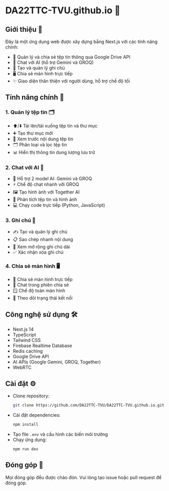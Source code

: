 # DA22TTC-TVU.github.io 🚀

## Giới thiệu 👋

Đây là một ứng dụng web được xây dựng bằng Next.js với các tính năng chính:

- 📁 Quản lý và chia sẻ tệp tin thông qua Google Drive API
- 💬 Chat với AI (hỗ trợ Gemini và GROQ)
- 📝 Tạo và quản lý ghi chú
- 🖥️ Chia sẻ màn hình trực tiếp
- ✨ Giao diện thân thiện với người dùng, hỗ trợ chế độ tối

## Tính năng chính 🌟

### 1. Quản lý tệp tin 🗂️

- ⬆️/⬇️ Tải lên/tải xuống tệp tin và thư mục
- ➕ Tạo thư mục mới
- 👀 Xem trước nội dung tệp tin
- 🗂️ Phân loại và lọc tệp tin
- 📊 Hiển thị thông tin dung lượng lưu trữ

### 2. Chat với AI 🤖

- 🧠 Hỗ trợ 2 model AI: Gemini và GROQ
- ⚡ Chế độ chat nhanh với GROQ
- 🖼️ Tạo hình ảnh với Together AI
- 🧐 Phân tích tệp tin và hình ảnh
- 💻 Chạy code trực tiếp (Python, JavaScript)

### 3. Ghi chú 📝

- ✍️ Tạo và quản lý ghi chú
- 📋 Sao chép nhanh nội dung
- 📖 Xem mở rộng ghi chú dài
- ✅ Xác nhận xóa ghi chú

### 4. Chia sẻ màn hình 🖥️

- 🤝 Chia sẻ màn hình trực tiếp
- 💬 Chat trong phiên chia sẻ
- 🪟 Chế độ toàn màn hình
- 📶 Theo dõi trạng thái kết nối

## Công nghệ sử dụng 🛠️

- Next.js 14
- TypeScript
- Tailwind CSS
- Firebase Realtime Database
- Redis caching
- Google Drive API
- AI APIs (Google Gemini, GROQ, Together)
- WebRTC

## Cài đặt ⚙️

- Clone repository:
  ```bash
  git clone https://github.com/DA22TTC-TVU/DA22TTC-TVU.github.io.git
  ```
- Cài đặt dependencies:
  ```bash
  npm install
  ```
- Tạo file `.env` và cấu hình các biến môi trường
- Chạy ứng dụng:
  ```bash
  npm run dev
  ```

## Đóng góp 🤝

Mọi đóng góp đều được chào đón. Vui lòng tạo issue hoặc pull request để đóng góp.
